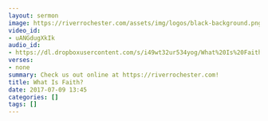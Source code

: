 ```yaml
---
layout: sermon
image: https://riverrochester.com/assets/img/logos/black-background.png
video_id:
- uANGdugXkIk
audio_id:
- https://dl.dropboxusercontent.com/s/i49wt32ur534yog/What%20Is%20Faith%3F.mp3?dl=0
verses:
- none
summary: Check us out online at https://riverrochester.com!
title: What Is Faith?
date: 2017-07-09 13:45
categories: []
tags: []
---
```

